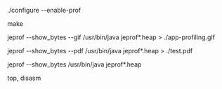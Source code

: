 ./configure --enable-prof

make

jeprof --show_bytes --gif /usr/bin/java jeprof*.heap > ./app-profiling.gif

jeprof --show_bytes --pdf /usr/bin/java jeprof*.heap > ./test.pdf

jeprof --show_bytes /usr/bin/java jeprof*.heap

top, disasm
